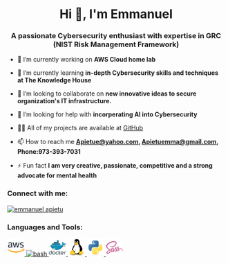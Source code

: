 <h1 align="center">Hi 👋, I'm Emmanuel</h1>
<h3 align="center">A passionate Cybersecurity enthusiast with expertise in GRC (NIST Risk Management Framework)</h3>

- 🔭 I’m currently working on **AWS Cloud home lab**

- 🌱 I’m currently learning **in-depth Cybersecurity skills and techniques at The Knowledge House**

- 👯 I’m looking to collaborate on **new innovative ideas to secure organization's IT infrastructure.**

- 🤝 I’m looking for help with **incorperating AI into Cybersecurity**

- 👨‍💻 All of my projects are available at [GitHub](GitHub)

- 📫 How to reach me **Apietue@yahoo.com, Apietuemma@gmail.com, Phone:973-393-7031**

- ⚡ Fun fact **I am very creative, passionate, competitive and a strong advocate for mental health**

<h3 align="left">Connect with me:</h3>
<p align="left">
<a href="https://linkedin.com/in/emmanuel apietu" target="blank"><img align="center" src="https://raw.githubusercontent.com/rahuldkjain/github-profile-readme-generator/master/src/images/icons/Social/linked-in-alt.svg" alt="emmanuel apietu" height="30" width="40" /></a>
</p>

<h3 align="left">Languages and Tools:</h3>
<p align="left"> <a href="https://aws.amazon.com" target="_blank" rel="noreferrer"> <img src="https://raw.githubusercontent.com/devicons/devicon/master/icons/amazonwebservices/amazonwebservices-original-wordmark.svg" alt="aws" width="40" height="40"/> </a> <a href="https://www.gnu.org/software/bash/" target="_blank" rel="noreferrer"> <img src="https://www.vectorlogo.zone/logos/gnu_bash/gnu_bash-icon.svg" alt="bash" width="40" height="40"/> </a> <a href="https://www.docker.com/" target="_blank" rel="noreferrer"> <img src="https://raw.githubusercontent.com/devicons/devicon/master/icons/docker/docker-original-wordmark.svg" alt="docker" width="40" height="40"/> </a> <a href="https://www.linux.org/" target="_blank" rel="noreferrer"> <img src="https://raw.githubusercontent.com/devicons/devicon/master/icons/linux/linux-original.svg" alt="linux" width="40" height="40"/> </a> <a href="https://www.python.org" target="_blank" rel="noreferrer"> <img src="https://raw.githubusercontent.com/devicons/devicon/master/icons/python/python-original.svg" alt="python" width="40" height="40"/> </a> <a href="https://sass-lang.com" target="_blank" rel="noreferrer"> <img src="https://raw.githubusercontent.com/devicons/devicon/master/icons/sass/sass-original.svg" alt="sass" width="40" height="40"/> </a> </p>
